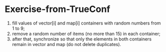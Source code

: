 # Exercise-from-TrueConf
1. fill values of vector[i] and map[i] containers with random numbers from 1 to 9;
2. remove a random number of items (no more than 15) in each container;
3. after that, synchronize so that only the elements in both containers remain in vector and map (do not delete duplicates).

